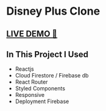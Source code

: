 # Disney Plus Clone


## <a href="https://disneyplus-clone-6fd11.firebaseapp.com/" target="_blank">LIVE DEMO 🔴</a>

## In This Project I Used

- Reactjs
- Cloud Firestore / Firebase db
- React Router
- Styled Components
- Responsive
- Deployment Firebase 
